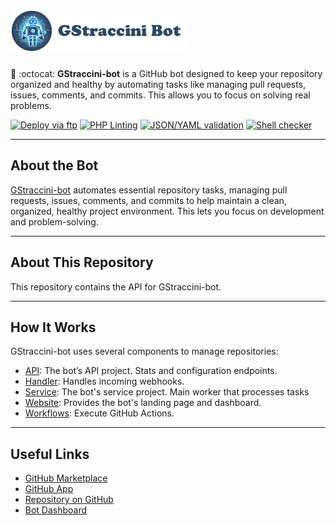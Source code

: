 # ![GStraccini-bot](https://raw.githubusercontent.com/guibranco/gstraccini-bot-website/main/Src/logo.png)

🤖 :octocat: **GStraccini-bot** is a GitHub bot designed to keep your repository organized and healthy by automating tasks like managing pull requests, issues, comments, and commits. This allows you to focus on solving real problems.

[![Deploy via ftp](https://github.com/guibranco/gstraccini-bot-api/actions/workflows/deploy.yml/badge.svg)](https://github.com/guibranco/gstraccini-bot-api/actions/workflows/deploy.yml)
[![PHP Linting](https://github.com/guibranco/gstraccini-bot-api/actions/workflows/php-lint.yml/badge.svg)](https://github.com/guibranco/gstraccini-bot-api/actions/workflows/php-lint.yml)
[![JSON/YAML validation](https://github.com/guibranco/gstraccini-bot-api/actions/workflows/json-yaml-lint.yml/badge.svg)](https://github.com/guibranco/gstraccini-bot-api/actions/workflows/json-yaml-lint.yml)
[![Shell checker](https://github.com/guibranco/gstraccini-bot-api/actions/workflows/shell-cheker.yml/badge.svg)](https://github.com/guibranco/gstraccini-bot-api/actions/workflows/shell-cheker.yml)

---

## About the Bot

[GStraccini-bot](https://bot.straccini.com) automates essential repository tasks, managing pull requests, issues, comments, and commits to help maintain a clean, organized, healthy project environment. This lets you focus on development and problem-solving.

---

## About This Repository

This repository contains the API for GStraccini-bot.

---

## How It Works

GStraccini-bot uses several components to manage repositories:

- [API](https://github.com/guibranco/gstraccini-bot-api): The bot’s API project. Stats and configuration endpoints.
- [Handler](https://github.com/guibranco/gstraccini-bot-handler): Handles incoming webhooks.
- [Service](https://github.com/guibranco/gstraccini-bot-service): The bot's service project. Main worker that processes tasks
- [Website](https://github.com/guibranco/gstraccini-bot-website): Provides the bot's landing page and dashboard.
- [Workflows](https://github.com/guibranco/gstraccini-bot-workflows): Execute GitHub Actions.

---

## Useful Links

- [GitHub Marketplace](https://github.com/marketplace/gstraccini-bot)
- [GitHub App](https://github.com/apps/gstraccini)
- [Repository on GitHub](https://github.com/guibranco/gstraccini-bot)
- [Bot Dashboard](https://bot.straccini.com)
